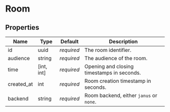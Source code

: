 # Room

## Properties

Name           | Type       | Default    | Description
---------------| ---------- | ---------- | ----------------------------------------------------
id             |       uuid | _required_ | The room identifier.
audience       |     string | _required_ | The audience of the room.
time           | [int, int] | _required_ | Opening and closing timestamps in seconds.
created_at     |        int | _required_ | Room creation timestamp in seconds.
backend        |     string | _required_ | Room backend, either `janus` or `none`.
